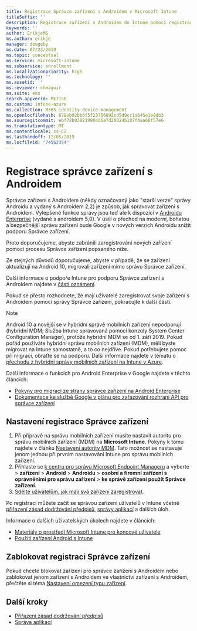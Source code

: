 ```yaml
---
title: Registrace Správce zařízení s Androidem v Microsoft Intune
titleSuffix: ''
description: Registrace zařízení s Androidem do Intune pomocí registrace Správce zařízení
keywords: ''
author: ErikjeMS
ms.author: erikje
manager: dougeby
ms.date: 07/23/2019
ms.topic: conceptual
ms.service: microsoft-intune
ms.subservice: enrollment
ms.localizationpriority: high
ms.technology: ''
ms.assetid: ''
ms.reviewer: chmaguir
ms.suite: ems
search.appverid: MET150
ms.custom: intune-azure
ms.collection: M365-identity-device-management
ms.openlocfilehash: 678eb92bb6f5f23756092cd5d9cc1a645e1e8db3
ms.sourcegitcommit: ebf72b038219904d6e7d20024b107f4aa68f57e6
ms.translationtype: MT
ms.contentlocale: cs-CZ
ms.lasthandoff: 12/05/2019
ms.locfileid: "74562354"
---
```

# <a name="android-device-administrator-enrollment"></a>Registrace správce zařízení s Androidem

Správce zařízení s Androidem (někdy označovaný jako "starší verze" správy Androidu a vydaný s Androidem 2,2) je způsob, jak spravovat zařízení s Androidem. Vylepšené funkce správy jsou teď ale k dispozici v [Androidu Enterprise](https://www.android.com/enterprise/management/) (vydané s androidem 5,0). V úsilí o přechod na moderní, bohatou a bezpečnější správu zařízení bude Google v nových verzích Androidu snížit podporu Správce zařízení.

Proto doporučujeme, abyste zabránili zaregistrování nových zařízení pomocí procesu Správce zařízení popsaného níže.

Ze stejných důvodů doporučujeme, abyste v případě, že se zařízení aktualizují na Android 10, migrovali zařízení mimo správu Správce zařízení. 

Další informace o podpoře Intune pro podporu Správce zařízení s Androidem najdete v [části oznámení](../fundamentals/whats-new.md#decreasing-support-for-android-device-administrator).

Pokud se přesto rozhodnete, že mají uživatelé zaregistrovat svoje zařízení s Androidem pomocí správy Správce zařízení, pokračujte k další části.  


> [!Note]  
> Android 10 a novější se v hybridní správě mobilních zařízení nepodporují (hybridní MDM; Služba Intune spravovaná pomocí konzoly System Center Configuration Manager), protože hybridní MDM se od 1. září 2019. Pokud pořád používáte hybridní správu mobilních zařízení (MDM), měli byste migrovat na Intune samostatně, a to co nejdříve. Pokud potřebujete pomoc při migraci, obraťte se na podporu. Další informace najdete v tématu o [přechodu z hybridní správy mobilních zařízení na Intune v Azure](https://aka.ms/hybrid_notification).

Další informace o funkcích pro Android Enterprise v Google najdete v těchto článcích:
- [Pokyny pro migraci ze strany správce zařízení na Android Enterprise](http://static.googleusercontent.com/media/android.com/en/enterprise/static/2016/pdfs/enterprise/Android-Enterprise-Migration-Bluebook_2019.pdf)
- [Dokumentace ke službě Google v plánu pro zařazování rozhraní API pro správce zařízení](https://developers.google.com/android/work/device-admin-deprecation)


## <a name="set-up-device-administrator-enrollment"></a>Nastavení registrace Správce zařízení

1. Při přípravě na správu mobilních zařízení musíte nastavit autoritu pro správu mobilních zařízení (MDM) na **Microsoft Intune**. Pokyny k tomu najdete v článku [Nastavení autority MDM](../fundamentals/mdm-authority-set.md). Tato možnost se nastavuje jenom jednou při prvním nastavování Intune pro správu mobilních zařízení.
2. Přihlaste se [k centru pro správu Microsoft Endpoint Manageru](https://go.microsoft.com/fwlink/?linkid=2109431) a vyberte > **zařízení** > **Android** > **Androidu** > **osobní a firemní zařízení s oprávněními pro správu zařízení** > **ke správě zařízení použít Správce zařízení**.
3. [Sdělte uživatelům, jak mají svá zařízení zaregistrovat](/intune-user-help/enroll-your-device-in-intune-android).  

Po registraci můžete začít se správou zařízení uživatelů v Intune včetně [přiřazení zásad dodržování předpisů](../protect/compliance-policy-create-android.md), [správy aplikací](../apps/app-management.md) a dalších úloh.

Informace o dalších uživatelských úkolech najdete v článcích:
- [Materiály o prostředí Microsoft Intune pro koncové uživatele](../fundamentals/end-user-educate.md)
- [Použití zařízení Android s Intune](https://docs.microsoft.com/intune-user-help/using-your-android-device-with-intune)


## <a name="block-device-administrator-enrollment"></a>Zablokovat registraci Správce zařízení
Pokud chcete blokovat zařízení pro správce zařízení s Androidem nebo zablokovat jenom zařízení s Androidem ve vlastnictví zařízení s Androidem, přečtěte si téma [Nastavení omezení typu zařízení](enrollment-restrictions-set.md).



## <a name="next-steps"></a>Další kroky
- [Přiřazení zásad dodržování předpisů](../protect/compliance-policy-create-android.md)
- [Správa aplikací](../apps/app-management.md)
